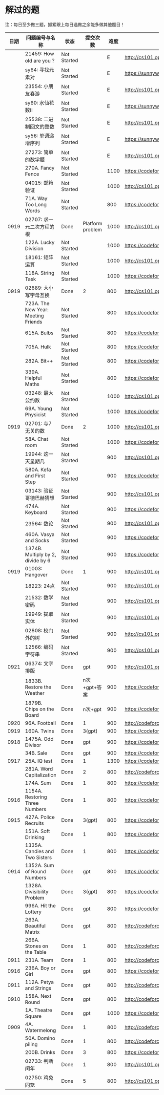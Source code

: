 # 解过的题

注：每日至少做三题，抓紧跟上每日选做之余能多做其他题目！

| 日期       | 问题编号与名称                 | 状态                |提交次数      | 难度 | 链接            |
| ---------- | ------------------------------ | ----------------|-------- | --- | ------------------------------------------------ |
|  | 21459: How old are you？      |Not Started     |                   | E |  http://cs101.openjudge.cn/2024fallroutine/21459         |
|            | sy64: 寻找元素对 |Not Started     |     | E  | https://sunnywhy.com/sfbj/3/2/64    |
|  | 23554: 小朋友春游      | Not Started     |                        | E |  http://cs101.openjudge.cn/2024fallroutine/23554         |
|            | sy60: 水仙花数II | Not Started     |      | E  | https://sunnywhy.com/sfbj/3/1/60    |
| | 25538: 二进制回文的整数      | Not Started     |                    | E |  http://cs101.openjudge.cn/2024fallroutine/25538         |
|            | sy56: 单调递增序列 |Not Started     |      | E  | https://sunnywhy.com/sfbj/3/1/56    |
|  | 27273: 简单的数学题          | Not Started     |              | E |  http://cs101.openjudge.cn/2024fallroutine/27273         |
|            | 270A. Fancy Fence | Not Started     |       | 1100  | https://codeforces.com/contest/270/problem/A    |
| | 04015: 邮箱验证          | Not Started     |               | 1000 |  http://cs101.openjudge.cn/2024fallroutine/04015         |
|            | 71A. Way Too Long Words | Not Started     |     | 800  | https://codeforces.com/contest/71/problem/A    |
|0919 | 02707: 求一元二次方程的根          | Done    |   Platform problem       | 1000 |  http://cs101.openjudge.cn/2024fallroutine/02707         |
|            | 122A. Lucky Division |Not Started     |       | 1000  | https://codeforces.com/contest/122/problem/A    |
|  | 18161: 矩阵运算          | Not Started     |                | 1000 |  http://cs101.openjudge.cn/2024fallroutine/18161         |
|            | 118A. String Task | Not Started     |      | 1000  | https://codeforces.com/contest/118/problem/A    |
|0919  | 02689: 大小写字母互换          | Done     |    2           | 800 |  http://cs101.openjudge.cn/2024fallroutine/02689         |
|            | 723A. The New Year: Meeting Friends | Not Started     |      | 800  | https://codeforces.com/contest/723/problem/A    |
|  | 615A. Bulbs     | Not Started     |                            | 800  | https://codeforces.com/problemset/problem/615/A  |
|            | 705A. Hulk               | Not Started     |                  | 800  | https://codeforces.com/contest/705/problem/A    |
| | 282A. Bit++     |Not Started     |                 | 800  | https://codeforces.com/problemset/problem/282/A  |
|            | 339A. Helpful Maths      | Not Started     |      | 800  | https://codeforces.com/contest/339/problem/A    |
|  | 03248: 最大公约数              | Not Started     |                  | 1000  | http://cs101.openjudge.cn/2024fallroutine/03248        |
|            | 69A. Young Physicist     |Not Started     |                     | 1000  | https://codeforces.com/problemset/problem/69/A  |
|  0919| 02701: 与7无关的数             |Done     |    2          | 1000  | http://cs101.openjudge.cn/2024fallroutine/02701        |
|            | 58A. Chat room           | Not Started     |                  | 1000  | https://codeforces.com/problemset/problem/58/A        |
|  | 19944: 这一天星期几            | Not Started     |                | 900  | http://cs101.openjudge.cn/2024fallroutine/19944  |
|            | 580A. Kefa and First Step      | Not Started     |       | 900  | https://codeforces.com/problemset/problem/580/A  |
|  | 03143: 验证哥德巴赫猜想        | Not Started     |                 | 900  | http://cs101.openjudge.cn/2024fallroutine/03143  |
|            | 474A. Keyboard                 | Not Started     |               | 900  | https://codeforces.com/contest/474/problem/A     |
|  | 23564: 数论                    | Not Started     |                      | 900  | http://cs101.openjudge.cn/2024fallroutine/23564  |
|            | 460A. Vasya and Socks          | Not Started     |       | 900  | https://codeforces.com/contest/460/problem/A     |
|   | 1374B. Multiply by 2, divide by 6    | Not Started     |            | 900  | https://codeforces.com/problemset/problem/1374/B |
| 0919      | 01003: Hangover                |Done  |     1           | 900  | http://cs101.openjudge.cn/2024fallroutine/01003/ |
|  | 18223: 24点                    | Not Started     |             | 900  | http://cs101.openjudge.cn/2024fallroutine/18223/ |
|            | 21532: 数学密码                | Not Started     |                     | 900  | http://cs101.openjudge.cn/2024fallroutine/21532/ |
|  | 19949: 提取实体                | Not Started     |                | 900  | http://cs101.openjudge.cn/2024fallroutine/19949/ |
|            | 02808: 校门外的树              |Not Started     |                   | 900  | http://cs101.openjudge.cn/2024fallroutine/02808/ |
|  | 12566: 编码字符串              | Not Started     |                 | 900  | http://cs101.openjudge.cn/2024fallroutine/12556/ |
|  0921          | 06374: 文字排版                | Done     |         gpt          | 900  | http://cs101.openjudge.cn/2024fallroutine/06374/ |
|  | 1833B. Restore the Weather     | Done    |  n次+gpt+答案             | 900  | https://codeforces.com/problemset/problem/1833/B |
|            | 1879B. Chips on the Board      | Done     | n次+gpt         | 900  | https://codeforces.com/contest/1879/problem/B    |
| 0920 | 96A. Football                  | Done     |   1        | 900  | http://codeforces.com/problemset/problem/96/A    |
|  0919          | 160A. Twins                    | Done   |       3(gpt)            | 900  | https://codeforces.com/problemset/problem/160/A  |
| 0918 | 1475A. Odd Divisor             | Done    |    gpt           | 900  | https://codeforces.com/problemset/problem/1475/A |
|            | 34B. Sale                      |Done  |    gpt            | 900  | https://codeforces.com/problemset/problem/34/B   |
| 0917 | 25A. IQ test                   |Done   |    1            | 1300 | https://codeforces.com/problemset/problem/25/A   |
|            | 281A. Word Capitalization      |Done  |   2         | 800  | http://codeforces.com/problemset/problem/281/A   |
|  | 174A. Sum                      | Done    |     1          | 800  | https://codeforces.com/problemset/problem/1742/A |
|  0916          | 1154A. Restoring Three Numbers |Done    |     1            | 800  | https://codeforces.com/problemset/problem/1154/A |
| 0915 | 427A. Police Recruits          | Done    |    3(gpt)       | 800  | https://codeforces.com/problemset/problem/427/A  |
|            | 151A. Soft Drinking            | Done    |         1          | 800  | https://codeforces.com/problemset/problem/151/A  |
|  | 1335A. Candies and Two Sisters |Done    |      1                     | 800  | https://codeforces.com/problemset/problem/1335/A |
|  0914          | 1352A. Sum of Round Numbers    |Done     |      gpt             | 800  | https://codeforces.com/problemset/problem/1352/A |
|    | 1328A. Divisibility Problem    |Done   |  3(gpt)          | 800  | https://codeforces.com/problemset/problem/1328/A |
|            | 996A. Hit the Lottery          |Done    |      gpt        | 800  | https://codeforces.com/problemset/problem/996/A  |
|  | 263A. Beautiful Matrix         |Done    |      gpt           | 800  | http://codeforces.com/problemset/problem/263/A   |
|            | 266A. Stones on the Table      |Done     |       1              | 800  | http://codeforces.com/problemset/problem/266/A   |
| 0911  | 231A. Team                     | Done   |     1           | 800  | http://codeforces.com/problemset/problem/231/A   |
|  0916          | 236A. Boy or Girl              |Done     |  gpt   | 800  | https://codeforces.com/problemset/problem/236/A  |
| 0911 | 112A. Petya and Strings        | Done    |     gpt            | 800  | http://codeforces.com/problemset/problem/112/A   |
|  0910          | 158A. Next Round               | Done    |  gpt        | 800  | http://codeforces.com/problemset/problem/158/A   |
|   | 1A. Theatre Square             | Done    |       gpt               | 1000 | https://codeforces.com/problemset/problem/1/A    |
| 0909           | 4A. Watermelong                | Done   |      1               | 800  | http://codeforces.com/problemset/problem/4/A     |
|  | 50A. Domino piling             | Done    |          1           | 800  | http://codeforces.com/problemset/problem/50/A    |
|            | 200B. Drinks                   | Done    |       3             | 800  | https://codeforces.com/problemset/problem/200/B  |
|    | 02733: 判断闰年                |Done    |      1                  | 800    | http://cs101.openjudge.cn/2024fallroutine/02733/ |
|            | 02750: 鸡兔同笼                | Done    |         5            | 800  | http://cs101.openjudge.cn/2024fallroutine/02750/ |
